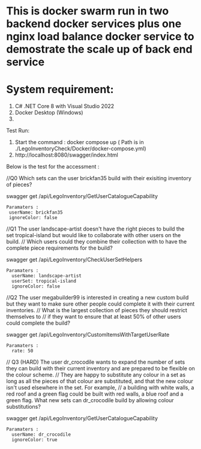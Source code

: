 # This is docker swarm run in two backend docker services plus one nginx load balance docker service to demostrate the scale up of back end service
# System requirement:
1. C# .NET Core 8 with Visual Studio 2022 
2. Docker Desktop (Windows)
3. 

Test Run:
1. Start the command : docker compose up  ( Path is in ./LegoInventoryCheck/Docker/docker-compose.yml)
2. http://localhost:8080/swagger/index.html 

Below is the test for the accessment :

  //Q0 Which sets can the user brickfan35 build with their exisiting inventory of pieces?
  
  swagger get /api/LegoInventory/GetUserCatalogueCapability    
  
    Paramaters : 
     userName: brickfan35
     ignoreColor: false

  //Q1 The user landscape-artist doesn't have the right pieces to build the set tropical-island but would like to collaborate with other users on the build.
  //   Which users could they combine their collection with to have the complete piece requirements for the build?
  
  swagger get /api/LegoInventory/CheckUserSetHelpers

    Paramaters : 
      userName: landscape-artist
      userSet: tropical-island
      ignoreColor: false 

  //Q2 The user megabuilder99 is interested in creating a new custom build but they want to make sure other people could complete it with their current inventories.
  //   What is the largest collection of pieces they should restrict themselves to
  //   if they want to ensure that at least 50% of other users could complete the build?

  swagger get /api/LegoInventory/CustomItemsWithTargetUserRate
  
    Paramaters : 
      rate: 50

   // Q3 (HARD) The user dr_crocodile wants to expand the number of sets they can build with their current inventory and are prepared to be flexible on the colour scheme.
  // They are happy to substitute any colour in a set as long as all the pieces of that colour are substituted, and that the new colour isn't used elsewhere in the set. For example,
  // a building with white walls, a red roof and a green flag could be built with red walls, a blue roof and a green flag. What new sets can dr_crocodile build by allowing colour substitutions?

   swagger get /api/LegoInventory/GetUserCatalogueCapability
  
    Paramaters : 
      userName: dr_crocodile
      ignoreColor: true
